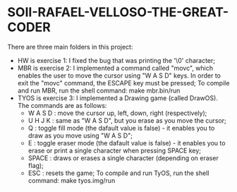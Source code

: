 
 SOII-RAFAEL-VELLOSO-THE-GREAT-CODER
 ==============================

There are three main folders in this project:

* HW is exercise 1: I fixed the bug that was printing the '\0' character;
* MBR is exercise 2: I implemented a command called "movc", which enables
  the user to move the cursor using "W A S D" keys. In order to exit the "movc"
  command, the ESCAPE key must be pressed;
  To compile and run MBR, run the shell command: make mbr.bin/run
* TYOS is exercise 3: I implemented a Drawing game (called DrawOS). The commands are as follows:
  - W A S D : move the cursor up, left, down, right (respectively);
  - U H J K : same as "W A S D", but you erase as you move the cursor;
  - Q : toggle fill mode (the dafault value is false) - it enables you to draw as you move using "W A S D";
  - E : toggle eraser mode (the dafault value is false) - it enables you to erase or print a single character when pressing SPACE key;
  - SPACE : draws or erases a single character (depending on eraser flag);
  - ESC : resets the game;
  To compile and run TyOS, run the shell command: make tyos.img/run
